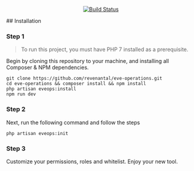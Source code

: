 <p align="center">
<a href="https://https://travis-ci.org/revenantal/eve-operations"><img src="https://travis-ci.org/revenantal/eve-operations.svg" alt="Build Status"></a>
</p>
## Installation

### Step 1

> To run this project, you must have PHP 7 installed as a prerequisite.

Begin by cloning this repository to your machine, and installing all Composer & NPM dependencies.

```
git clone https://github.com/revenantal/eve-operations.git
cd eve-operations && composer install && npm install
php artisan eveops:install
npm run dev
```

### Step 2

Next, run  the following command and follow the steps
```
php artisan eveops:init
```

### Step 3

Customize your permissions, roles and whitelist.
Enjoy your new tool.